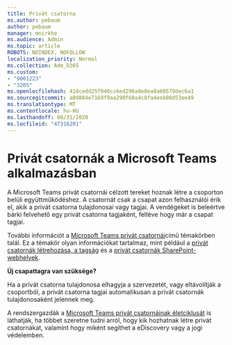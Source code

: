 ```yaml
---
title: Privát csatorna
ms.author: pebaum
author: pebaum
manager: mnirkhe
ms.audience: Admin
ms.topic: article
ROBOTS: NOINDEX, NOFOLLOW
localization_priority: Normal
ms.collection: Adm_O365
ms.custom:
- "9001223"
- "3205"
ms.openlocfilehash: 418cedd25f040cc6ed296a0e8ea8a80579dec6a1
ms.sourcegitcommit: a09884e7169f9aa290f60a4c8fa4eeb80d53ee49
ms.translationtype: MT
ms.contentlocale: hu-HU
ms.lasthandoff: 08/31/2020
ms.locfileid: "47316201"
---
```

# <a name="private-channels-in-microsoft-teams"></a>Privát csatornák a Microsoft Teams alkalmazásban

A Microsoft Teams privát csatornái célzott tereket hoznak létre a csoporton belüli együttműködéshez. A csatornát csak a csapat azon felhasználói érik el, akik a privát csatorna tulajdonosai vagy tagjai. A vendégeket is beleértve bárki felvehető egy privát csatorna tagjaként, feltéve hogy már a csapat tagjai.

További információt a [Microsoft Teams privát csatornái](https://docs.microsoft.com/MicrosoftTeams/private-channels)című témakörben talál. Ez a témakör olyan információkat tartalmaz, mint például a [privát csatornák létrehozása, a tagság](https://docs.microsoft.com/MicrosoftTeams/private-channels#private-channel-creation-and-membership) és a [privát csatornák SharePoint-webhelyek](https://docs.microsoft.com/MicrosoftTeams/private-channels#private-channel-sharepoint-sites).

**Új csapattagra van szüksége?**

Ha a privát csatorna tulajdonosa elhagyja a szervezetét, vagy eltávolítják a csoportból, a privát csatorna tagjai automatikusan a privát csatornák tulajdonosaként jelennek meg.

A rendszergazdák a [Microsoft Teams privát csatornáinak életciklusát](https://docs.microsoft.com/MicrosoftTeams/private-channels-life-cycle-management) is láthatják, ha többet szeretne tudni arról, hogy kik hozhatnak létre privát csatornákat, valamint hogy miként segíthet a eDiscovery vagy a jogi védelemben.
